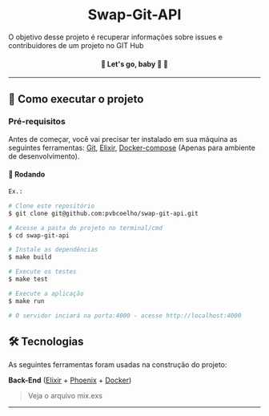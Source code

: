 <div align="center">
    <h1>Swap-Git-API</h1>
</div>

<p>O objetivo desse projeto é recuperar informações sobre issues e contribuidores de um projeto no GIT Hub</p>
  
<h4 align="center"> 
	🚧  Let's go, baby 🚀 🚧
</h4>

---

## 🚀 Como executar o projeto

### Pré-requisitos

Antes de começar, você vai precisar ter instalado em sua máquina as seguintes ferramentas:
[Git](https://git-scm.com), [Elixir](https://elixir-lang.org/), [Docker-compose](https://docs.docker.com/compose/install) (Apenas para ambiente de desenvolvimento).

#### 🎲 Rodando

```bash
Ex.:

# Clone este repositório
$ git clone git@github.com:pvbcoelho/swap-git-api.git

# Acesse a pasta do projeto no terminal/cmd
$ cd swap-git-api

# Instale as dependências
$ make build

# Execute os testes
$ make test

# Execute a aplicação
$ make run

# O servidor inciará na porta:4000 - acesse http://localhost:4000
```


## 🛠 Tecnologias

As seguintes ferramentas foram usadas na construção do projeto:

**Back-End**  ([Elixir](https://elixir-lang.org/)  +  [Phoenix](https://www.phoenixframework.org) + [Docker](https://www.docker.com/))

> Veja o arquivo mix.exs

---
